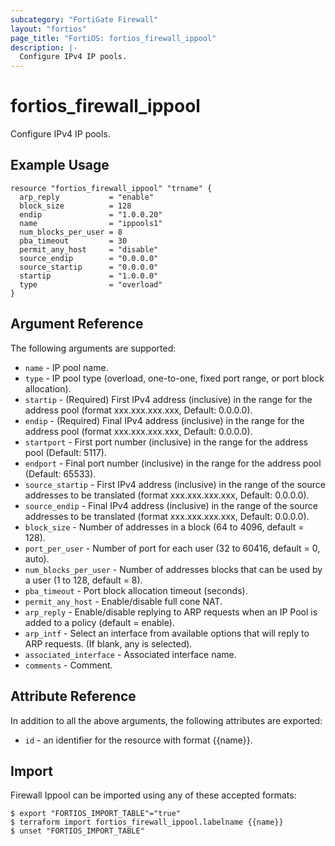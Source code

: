 ```yaml
---
subcategory: "FortiGate Firewall"
layout: "fortios"
page_title: "FortiOS: fortios_firewall_ippool"
description: |-
  Configure IPv4 IP pools.
---
```


# fortios_firewall_ippool
Configure IPv4 IP pools.

## Example Usage

```hcl
resource "fortios_firewall_ippool" "trname" {
  arp_reply           = "enable"
  block_size          = 128
  endip               = "1.0.0.20"
  name                = "ippools1"
  num_blocks_per_user = 8
  pba_timeout         = 30
  permit_any_host     = "disable"
  source_endip        = "0.0.0.0"
  source_startip      = "0.0.0.0"
  startip             = "1.0.0.0"
  type                = "overload"
}
```

## Argument Reference

The following arguments are supported:

* `name` - IP pool name.
* `type` - IP pool type (overload, one-to-one, fixed port range, or port block allocation).
* `startip` - (Required) First IPv4 address (inclusive) in the range for the address pool (format xxx.xxx.xxx.xxx, Default: 0.0.0.0).
* `endip` - (Required) Final IPv4 address (inclusive) in the range for the address pool (format xxx.xxx.xxx.xxx, Default: 0.0.0.0).
* `startport` - First port number (inclusive) in the range for the address pool (Default: 5117).
* `endport` - Final port number (inclusive) in the range for the address pool (Default: 65533).
* `source_startip` -  First IPv4 address (inclusive) in the range of the source addresses to be translated (format xxx.xxx.xxx.xxx, Default: 0.0.0.0).
* `source_endip` - Final IPv4 address (inclusive) in the range of the source addresses to be translated (format xxx.xxx.xxx.xxx, Default: 0.0.0.0).
* `block_size` -  Number of addresses in a block (64 to 4096, default = 128).
* `port_per_user` -  Number of port for each user (32 to 60416, default = 0, auto).
* `num_blocks_per_user` - Number of addresses blocks that can be used by a user (1 to 128, default = 8).
* `pba_timeout` - Port block allocation timeout (seconds).
* `permit_any_host` - Enable/disable full cone NAT.
* `arp_reply` - Enable/disable replying to ARP requests when an IP Pool is added to a policy (default = enable).
* `arp_intf` - Select an interface from available options that will reply to ARP requests. (If blank, any is selected).
* `associated_interface` - Associated interface name.
* `comments` - Comment.


## Attribute Reference

In addition to all the above arguments, the following attributes are exported:
* `id` - an identifier for the resource with format {{name}}.

## Import

Firewall Ippool can be imported using any of these accepted formats:
```
$ export "FORTIOS_IMPORT_TABLE"="true"
$ terraform import fortios_firewall_ippool.labelname {{name}}
$ unset "FORTIOS_IMPORT_TABLE"
```
